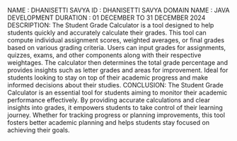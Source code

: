 NAME    : DHANISETTI SAVYA
ID      : DHANISETTI SAVYA
DOMAIN NAME : JAVA DEVELOPMENT
DURATION : 01 DECEMBER TO 31 DECEMBER 2024
DESCRIPTION:
The Student Grade Calculator is a tool designed to help students quickly and accurately calculate their grades. This tool can compute individual assignment scores, weighted averages, or final grades based on various grading criteria. Users can input grades for assignments, quizzes, exams, and other components along with their respective weightages. The calculator then determines the total grade percentage and provides insights such as letter grades and areas for improvement. Ideal for students looking to stay on top of their academic progress and make informed decisions about their studies.
CONCLUSION:
    The Student Grade Calculator is an essential tool for students aiming to monitor their academic performance effectively. By providing accurate calculations and clear insights into grades, it empowers students to take control of their learning journey. Whether for tracking progress or planning improvements, this tool fosters better academic planning and helps students stay focused on achieving their goals.







